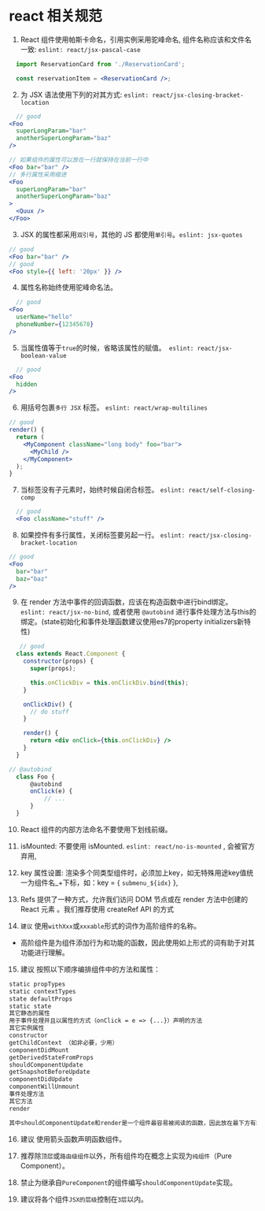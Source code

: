# react 相关规范

1. React 组件使用帕斯卡命名，引用实例采用驼峰命名, 组件名称应该和文件名一致: `eslint: react/jsx-pascal-case`

  ```jsx
    import ReservationCard from './ReservationCard';

    const reservationItem = <ReservationCard />;
  ```

2. 为 JSX 语法使用下列的对其方式: `eslint: react/jsx-closing-bracket-location`

  ```jsx
    // good
  <Foo
    superLongParam="bar"
    anotherSuperLongParam="baz"
  />

  // 如果组件的属性可以放在一行就保持在当前一行中
  <Foo bar="bar" />
  // 多行属性采用缩进
  <Foo
    superLongParam="bar"
    anotherSuperLongParam="baz"
  >
    <Quux />
  </Foo>
  ```

3. JSX 的属性都采用`双引号`，其他的 JS 都使用`单引号`。`eslint: jsx-quotes`

  ```jsx
  // good
  <Foo bar="bar" />
  // good
  <Foo style={{ left: '20px' }} />
  ```


4. 属性名称始终使用驼峰命名法。

  ```jsx
    // good
  <Foo
    userName="hello"
    phoneNumber={12345678}
  />
  ```

5. 当属性值等于`true`的时候，省略该属性的赋值。` eslint: react/jsx-boolean-value`

  ```jsx
    // good
  <Foo
    hidden
  />
  ```

6. 用括号包裹`多行 JSX` 标签。 `eslint: react/wrap-multilines`

  ```jsx
  // good
  render() {
    return (
      <MyComponent className="long body" foo="bar">
        <MyChild />
      </MyComponent>
    );
  }
  ```

7. 当标签没有子元素时，始终时候自闭合标签。 `eslint: react/self-closing-comp`

  ```jsx
    // good
    <Foo className="stuff" />
  ```

8. 如果控件有多行属性，关闭标签要另起一行。 `eslint: react/jsx-closing-bracket-location`

  ```jsx
  // good
  <Foo
    bar="bar"
    baz="baz"
  />
  ```

9. 在 render 方法中事件的回调函数，应该在构造函数中进行bind绑定。 `eslint: react/jsx-no-bind`, 或者使用 `@autobind` 进行事件处理方法与this的绑定。(state初始化和事件处理函数建议使用es7的property initializers新特性)

```jsx
   // good
  class extends React.Component {
    constructor(props) {
      super(props);

      this.onClickDiv = this.onClickDiv.bind(this);
    }

    onClickDiv() {
      // do stuff
    }

    render() {
      return <div onClick={this.onClickDiv} />
    }
  }
```

```jsx
// @autobind
  class Foo {
      @autobind
      onClick(e) {
          // ...
      }
  }
```

10. React 组件的内部方法命名不要使用下划线前缀。


11. isMounted: 不要使用 isMounted. `eslint: react/no-is-mounted` , 会被官方弃用,

12. key 属性设置: 渲染多个同类型组件时，必须加上key，如无特殊用途key值统一为组件名_+下标，如：key = { `submenu_${idx}` },

13. Refs 提供了一种方式，允许我们访问 DOM 节点或在 render 方法中创建的 React 元素 。我们推荐使用 createRef API 的方式

14. `建议` 使用`withXxx`或`xxxable`形式的词作为高阶组件的名称。

  - 高阶组件是为组件添加行为和功能的函数，因此使用如上形式的词有助于对其功能进行理解。

15. 建议 按照以下顺序编排组件中的方法和属性：

  ```txt
  static propTypes
  static contextTypes
  state defaultProps
  static state
  其它静态的属性
  用于事件处理并且以属性的方式（onClick = e => {...}）声明的方法
  其它实例属性
  constructor
  getChildContext （如非必要，少用）
  componentDidMount
  getDerivedStateFromProps
  shouldComponentUpdate
  getSnapshotBeforeUpdate
  componentDidUpdate
  componentWillUnmount
  事件处理方法
  其它方法
  render

  其中shouldComponentUpdate和render是一个组件最容易被阅读的函数，因此放在最下方有助于快速定位。
  ```

16. 建议 使用箭头函数声明函数组件。

17. 推荐除`顶层`或`路由级组件`以外，所有组件均在概念上实现为`纯组件`（Pure Component）。

18. 禁止为继承自`PureComponent`的组件编写`shouldComponentUpdate`实现。

19. 建议将各个组件`JSX的层级`控制在`3层`以内。
